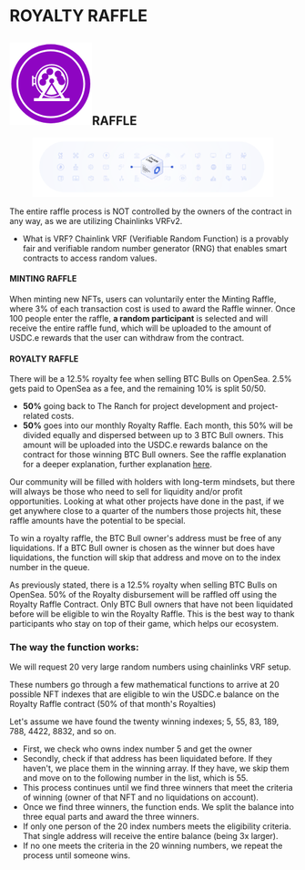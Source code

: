 # ROYALTY RAFFLE

## ![](<../../../.gitbook/assets/image (1) (5).png>)RAFFLE

<figure><img src="../../../.gitbook/assets/image (3) (1) (5).png" alt=""><figcaption></figcaption></figure>

The entire raffle process is NOT controlled by the owners of the contract in any way, as we are utilizing Chainlinks VRFv2.&#x20;

* What is VRF?  Chainlink VRF (Verifiable Random Function) is a provably fair and verifiable random number generator (RNG) that enables smart contracts to access random values.

#### MINTING RAFFLE

When minting new NFTs, users can voluntarily enter the Minting Raffle, where 3% of each transaction cost is used to award the Raffle winner. Once 100 people enter the raffle, **a random participant** is selected and will receive the entire raffle fund, which will be uploaded to the amount of USDC.e rewards that the user can withdraw from the contract.&#x20;



#### ROYALTY RAFFLE

There will be a 12.5% royalty fee when selling BTC Bulls on OpenSea.  2.5% gets paid to OpenSea as a fee, and the remaining 10% is split 50/50.&#x20;

* **50%** going back to The Ranch for project development and project-related costs.&#x20;
* **50%** goes into our monthly Royalty Raffle. Each month, this 50% will be divided equally and dispersed between up to 3 BTC Bull owners. This amount will be uploaded into the USDC.e rewards balance on the contract for those winning BTC Bull owners. See the raffle explanation for a deeper explanation, further explanation [here](royalty-raffle.md). &#x20;

Our community will be filled with holders with long-term mindsets, but there will always be those who need to sell for liquidity and/or profit opportunities. Looking at what other projects have done in the past, if we get anywhere close to a quarter of the numbers those projects hit, these raffle amounts have the potential to be special.

To win a royalty raffle, the BTC Bull owner's address must be free of any liquidations. If a BTC Bull owner is chosen as the winner but does have liquidations, the function will skip that address and move on to the index number in the queue.&#x20;

As previously stated, there is a 12.5% royalty when selling BTC Bulls on OpenSea. 50% of the Royalty disbursement will be raffled off using the Royalty Raffle Contract. Only BTC Bull owners that have not been liquidated before will be eligible to win the Royalty Raffle. This is the best way to thank participants who stay on top of their game, which helps our ecosystem.&#x20;

### The way the function works:&#x20;

We will request 20 very large random numbers using chainlinks VRF setup.&#x20;

These numbers go through a few mathematical functions to arrive at 20 possible NFT indexes that are eligible to win the USDC.e balance on the Royalty Raffle contract (50% of that month's Royalties)

Let's assume we have found the twenty winning indexes; 5, 55, 83, 189, 788, 4422, 8832, and so on.&#x20;

* First, we check who owns index number 5 and get the owner
* Secondly, check if that address has been liquidated before. If they haven't, we place them in the winning array. If they have, we skip them and move on to the following number in the list, which is 55.&#x20;
* This process continues until we find three winners that meet the criteria of winning (owner of that NFT and no liquidations on account).&#x20;
* Once we find three winners, the function ends. We split the balance into three equal parts and award the three winners.&#x20;
* If only one person of the 20 index numbers meets the eligibility criteria. That single address will receive the entire balance (being 3x larger).&#x20;
* If no one meets the criteria in the 20 winning numbers, we repeat the process until someone wins.&#x20;

